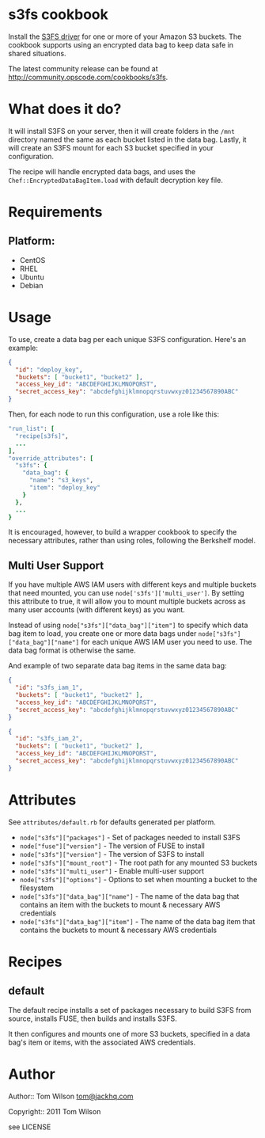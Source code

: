 # s3fs cookbook

Install the [S3FS driver](https://code.google.com/p/s3fs/) for one or more of your Amazon S3 buckets. The cookbook supports using an encrypted data bag to keep data safe in shared situations.

The latest community release can be found at http://community.opscode.com/cookbooks/s3fs.

# What does it do?

It will install S3FS on your server, then it will create folders in the `/mnt` directory named the same as each bucket listed in the data bag.  Lastly, it will create an S3FS mount for each S3 bucket specified in your configuration.

The recipe will handle encrypted data bags, and uses the `Chef::EncryptedDataBagItem.load` with default decryption key file.

# Requirements

## Platform:

* CentOS
* RHEL
* Ubuntu
* Debian

# Usage

To use, create a data bag per each unique S3FS configuration. Here's an example:

```json
{
  "id": "deploy_key",
  "buckets": [ "bucket1", "bucket2" ],
  "access_key_id": "ABCDEFGHIJKLMNOPQRST",
  "secret_access_key": "abcdefghijklmnopqrstuvwxyz01234567890ABC"
}
```

Then, for each node to run this configuration, use a role like this:

```ruby
"run_list": [
  "recipe[s3fs]",
  ...
],
"override_attributes": [
  "s3fs": {
    "data_bag": {
      "name": "s3_keys",
      "item": "deploy_key"
    }
  },
  ...
}
```

It is encouraged, however, to build a wrapper cookbook to specify the necessary attributes, rather than using roles, following the Berkshelf model.

## Multi User Support

If you have multiple AWS IAM users with different keys and multiple buckets that need mounted, you can use `node['s3fs']['multi_user']`. By setting this attribute to true, it will allow you to mount multiple buckets across as many user accounts (with different keys) as you want.

Instead of using `node["s3fs"]["data_bag"]["item"]` to specify which data bag item to load, you create one or more data bags under `node["s3fs"]["data_bag"]["name"]` for each unique AWS IAM user you need to use. The data bag format is otherwise the same.

And example of two separate data bag items in the same data bag:

```json
{
  "id": "s3fs_iam_1",
  "buckets": [ "bucket1", "bucket2" ],
  "access_key_id": "ABCDEFGHIJKLMNOPQRST",
  "secret_access_key": "abcdefghijklmnopqrstuvwxyz01234567890ABC"
}

{
  "id": "s3fs_iam_2",
  "buckets": [ "bucket1", "bucket2" ],
  "access_key_id": "ABCDEFGHIJKLMNOPQRST",
  "secret_access_key": "abcdefghijklmnopqrstuvwxyz01234567890ABC"
}
```

# Attributes

See `attributes/default.rb` for defaults generated per platform.

* `node["s3fs"]["packages"]` - Set of packages needed to install S3FS
* `node["fuse"]["version"]` - The version of FUSE to install
* `node["s3fs"]["version"]` - The version of S3FS to install
* `node["s3fs"]["mount_root"]` - The root path for any mounted S3 buckets
* `node["s3fs"]["multi_user"]` - Enable multi-user support
* `node["s3fs"]["options"]` - Options to set when mounting a bucket to the filesystem
* `node["s3fs"]["data_bag"]["name"]` - The name of the data bag that contains an item with the buckets to mount & necessary AWS credentials
* `node["s3fs"]["data_bag"]["item"]` - The name of the data bag item that contains the buckets to mount & necessary AWS credentials

# Recipes

## default

The default recipe installs a set of packages necessary to build S3FS from source, installs FUSE, then builds and installs S3FS.

It then configures and mounts one of more S3 buckets, specified in a data bag's item or items, with the associated AWS credentials.

# Author

Author:: Tom Wilson <tom@jackhq.com>

Copyright:: 2011 Tom Wilson

see LICENSE
